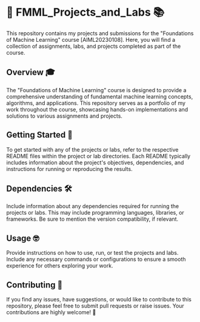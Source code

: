 # 🤖 FMML_Projects_and_Labs 📚

This repository contains my projects and submissions for the "Foundations of Machine Learning" course [AIML20230108]. Here, you will find a collection of assignments, labs, and projects completed as part of the course.

## Overview 🎓

The "Foundations of Machine Learning" course is designed to provide a comprehensive understanding of fundamental machine learning concepts, algorithms, and applications. This repository serves as a portfolio of my work throughout the course, showcasing hands-on implementations and solutions to various assignments and projects.

## Getting Started 🚀

To get started with any of the projects or labs, refer to the respective README files within the project or lab directories. Each README typically includes information about the project's objectives, dependencies, and instructions for running or reproducing the results.

## Dependencies 🛠️

Include information about any dependencies required for running the projects or labs. This may include programming languages, libraries, or frameworks. Be sure to mention the version compatibility, if relevant.

## Usage 🤓

Provide instructions on how to use, run, or test the projects and labs. Include any necessary commands or configurations to ensure a smooth experience for others exploring your work.

## Contributing 🤝

If you find any issues, have suggestions, or would like to contribute to this repository, please feel free to submit pull requests or raise issues. Your contributions are highly welcome! 🌟
